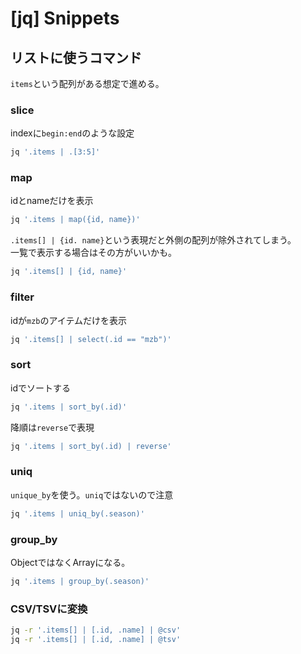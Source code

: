 # [jq] Snippets


リストに使うコマンド
--------------------

`items`という配列がある想定で進める。

### slice

indexに`begin:end`のような設定

```bash
jq '.items | .[3:5]'
```

### map

idとnameだけを表示

```bash
jq '.items | map({id, name})'
```

`.items[] | {id. name}`という表現だと外側の配列が除外されてしまう。  
一覧で表示する場合はその方がいいかも。

```bash
jq '.items[] | {id, name}'
```

### filter

idが`mzb`のアイテムだけを表示

```bash
jq '.items[] | select(.id == "mzb")'
```

### sort

idでソートする

```bash
jq '.items | sort_by(.id)'
```

降順は`reverse`で表現

```bash
jq '.items | sort_by(.id) | reverse'
```

### uniq

`unique_by`を使う。`uniq`ではないので注意

```bash
jq '.items | uniq_by(.season)'
```

### group_by

ObjectではなくArrayになる。

```bash
jq '.items | group_by(.season)'
```

### CSV/TSVに変換

```bash
jq -r '.items[] | [.id, .name] | @csv'
jq -r '.items[] | [.id, .name] | @tsv'
```
